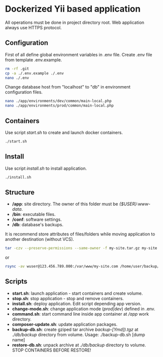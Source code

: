 # Dockerized Yii based application

All operations must be done in project directory root.
Web application always use HTTPS protocol.

## Configuration

First of all define global environment variables in .env file.
Create .env file from template .env.example.

```bash
rm -rf .git
cp -a ./.env.example ./.env
nano ./.env
```

Change database host from "localhost" to "db" in
environment configuration files.

```bash
nano ./app/environments/dev/common/main-local.php
nano ./app/environments/prod/common/main-local.php
```

## Containers

Use script *start.sh* to create and launch docker containers.

```bash
./start.sh
```

## Install

Use script *install.sh* to install application.

```bash
./install.sh
```

## Structure

- **/app**: site directory. The owner of this folder must be *{$USER}:www-data*.
- **/bin**: executable files.
- **/conf**: software settings.
- **/db**: database\'s backups.

It is recommend store attributes of files/folders
while moving application to another destination (without VCS).

```bash
tar -czv --preserve-permissions --same-owner -f my-site.tar.gz my-site.com/
```

or

```bash
rsync -av wuser@123.456.789.000:/var/www/my-site.com /home/user/backup/
```

## Scripts

- **start.sh**: launch application - start containers and create volume.
- **stop.sh**: stop application - stop and remove containers.
- **install.sh**: deploy application. Edit script depending app version.
- **change-mode.sh**: change application mode (*prod|dev*) defined in .env.
- **command.sh**: start command line inside app container at */app* work directory.
- **composer-update.sh**: update application packages.
- **backup-db.sh**: create gziped tar archive *backup-\[Ymd\]).tgz* at *./db/backup* directory from volume.
Usage: ./backup-db.sh [dump name]
- **restore-db.sh**: unpack archive at *./db/backup* directory to volume.
STOP CONTAINERS BEFORE RESTORE!
